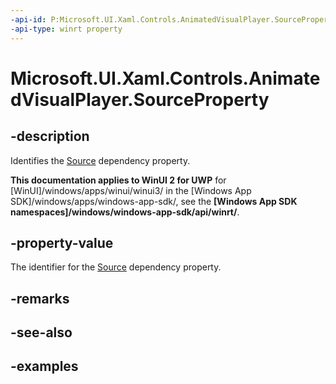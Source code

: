 ```yaml
---
-api-id: P:Microsoft.UI.Xaml.Controls.AnimatedVisualPlayer.SourceProperty
-api-type: winrt property
---
```


<!-- Property syntax.
public DependencyProperty SourceProperty { get; }
-->

# Microsoft.UI.Xaml.Controls.AnimatedVisualPlayer.SourceProperty

## -description

Identifies the [Source](animatedvisualplayer_source.md) dependency property.

**This documentation applies to WinUI 2 for UWP** for [WinUI]/windows/apps/winui/winui3/ in the [Windows App SDK]/windows/apps/windows-app-sdk/, see the **[Windows App SDK namespaces]/windows/windows-app-sdk/api/winrt/**.

## -property-value

The identifier for the [Source](animatedvisualplayer_source.md) dependency property.

## -remarks

## -see-also

## -examples

